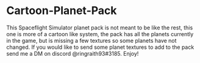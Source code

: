 # Cartoon-Planet-Pack
This Spaceflight Simulator planet pack is not meant to be like the rest, this one is more of a cartoon like system, the pack has all the planets currently in the game, but is missing a few textures so some planets have not changed. If you would like to send some planet textures to add to the pack send me a DM on discord @ringraith93#3185. Enjoy!
